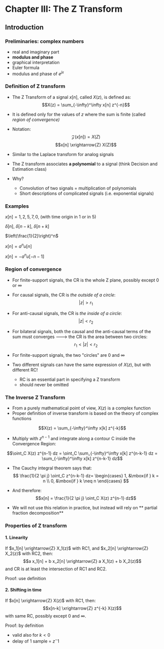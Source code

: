 
# Chapter III: The Z Transform

## Introduction

### Preliminaries: complex numbers

* real and imaginary part
* **modulus and phase**
* graphical interpretation
* Euler formula
* modulus and phase of $e^{jx}$

### Definition of Z transform

* The Z Transform of a signal $x[n]$, called $X(z)$, is defined as:
$$X(z) = \sum_{-\infty}^\infty x[n] z^{-n}$$

* It is defined only for the values of $z$ where the sum is finite
(called *region of convergence)*

* Notation:
$$\mathcal{Z}\left( x[n] \right) = X(Z)$$
$$x[n] \xrightarrow{Z} X(Z)$$

* Similar to the Laplace transform for analog signals

* The Z transform associates **a polynomial** to a signal (think Decision and Estimation class)
* Why?
    * Convolution of two signals = multiplication of polynomials
    * Short descriptions of complicated signals (i.e. exponential signals)


### Examples

$x[n] = {1, 2, 5, 7, 0}$, (with time origin in 1 or in 5)

$\delta[n]$, $\delta[n-k]$, $\delta[n+k]$

$\left(\frac{1}{2}\right)^n$

$x[n] = a^n u[n]$

$x[n] = -a^n u[-n-1]$

### Region of convergence

* For finite-support signals, the CR is the whole Z plane, possibly except 0 or $\infty$

* For causal signals, the CR is *the outside of a circle*:
$$|z| > r_1$$

* For anti-causal signals, the CR is *the inside of a circle*:
$$|z| < r_2$$

* For bilateral signals, both the causal and the anti-causal terms of the sum must converges ---> the CR is the area between two circles:
$$r_1 < |z| < r_2$$

* For finite-support signals, the two "circles" are $0$ and $\infty$

* Two different signals can have the same expression of $X(z)$, but with different RC!
    * RC is an essential part in specifying a Z transform
    * should never be omitted


### The Inverse Z Transform

* From a purely mathematical point of view, $X(z)$ is a complex function
* Proper definition of inverse transform is based on the theory of complex functions

$$X(z) = \sum_{-\infty}^\infty x[k] z^{-k}$$

* Multiply with $z^{n-1}$ and integrate along a contour C inside the Convergence Region:

$$\oint_C X(z) z^{n-1} dz = \oint_C \sum_{-\infty}^\infty x[k] z^{n-k-1} dz = \sum_{-\infty}^\infty x[k] z^{n-k-1} dz$$

* The Cauchy integral theorem says that:
$$ \frac{1}{2 \pi j} \oint_C z^{n-k-1} dz= 
\begin{cases}
1, &\mbox{if } k = n \\
0, &\mbox{if } k \neq n
\end{cases}
$$
 * And therefore:
$$x[n] = \frac{1}{2 \pi j} \oint_C X(z) z^{n-1} dz$$

* We will not use this relation in practice, but instead will rely on ** partial fraction decomposition**


### Properties of Z transform

#### 1. Linearity

If $x_1[n] \xrightarrow{Z} X_1(z)$ with RC1, and $x_2[n] \xrightarrow{Z} X_2(z)$ with RC2, then:
$$a x_1[n] + b x_2[n] \xrightarrow{Z} a X_1(z) + b X_2(z)$$
and CR is at least the intersection of RC1 and RC2.

Proof: use definition

#### 2. Shifting in time

If $x[n] \xrightarrow{Z} X(z)$ with RC1, then:
$$x[n-k] \xrightarrow{Z} z^{-k} X(z)$$
with same RC, possibly except $0$ and $\infty$.

Proof: by definition

* valid also for $k < 0$
* delay of 1 sample = $z^-1$
